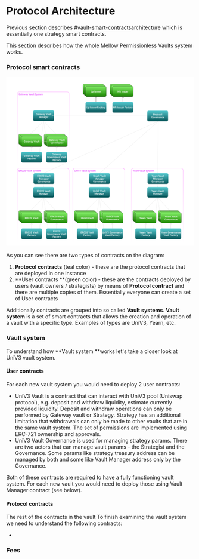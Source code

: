 # Protocol Architecture

Previous section describes [#vault-smart-contracts](overview.md#vault-smart-contracts "mention")architecture which is essentially one strategy smart contracts.&#x20;

This section describes how the whole Mellow Permissionless Vaults system works.

### **Protocol smart contracts**

![Smart contracts architecture (protocol view)](<../.gitbook/assets/Frame 2 (1).png>)

As you can see there are two types of contracts on the diagram:

1. **Protocol contracts** (teal color) - these are the protocol contracts that are deployed in one instance
2. **User contracts **(green color) - these are the contracts deployed by users (vault owners / strategists) by means of **Protocol contract** and there are multiple copies of them. Essentially everyone can create a set of User contracts

Additionally contracts are grouped into so called **Vault systems**. **Vault system** is a set of smart contracts that allows the creation and operation of a vault with a specific type. Examples of types are UniV3, Yearn, etc.

### Vault system

To understand how **Vault system **works let's take a closer look at UniV3 vault system.

#### User contracts

For each new vault system you would need to deploy 2 user contracts:&#x20;

* UniV3 Vault is a contract that can interact with UniV3 pool (Uniswap protocol), e.g. deposit and withdraw liquidity, estimate currently provided liquidity. Deposit and withdraw operations can only be performed by Gateway vault or Strategy. Strategy has an additional limitation that withdrawals can only be made to other vaults that are in the same vault system. The set of permissions are implemented using ERC-721 ownership and approvals.
* UniV3 Vault Governance is used for managing strategy params. There are two actors that can manage vault params - the Strategist and the Governance. Some params like strategy treasury address can be managed by both and some like Vault Manager address only by the Governance.

Both of these contracts are required to have a fully functioning vault system. For each new vault you would need to deploy those using Vault Manager contract (see below).

#### Protocol contracts

The rest of the contracts in the vault To finish examining the vault system we need to understand the following contracts:

*

### Fees
